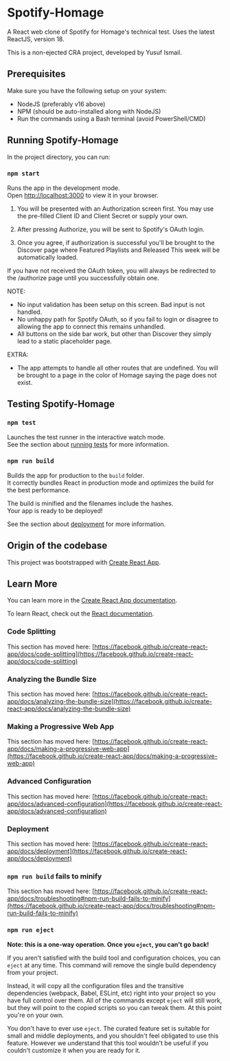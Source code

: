 # Spotify-Homage

A React web clone of Spotify for Homage's technical test.
Uses the latest ReactJS, version 18.

This is a non-ejected CRA project, developed by Yusuf Ismail.

## Prerequisites

Make sure you have the following setup on your system:

- NodeJS (preferably v16 above)
- NPM (should be auto-installed along with NodeJS)
- Run the commands using a Bash terminal (avoid PowerShell/CMD)

## Running Spotify-Homage

In the project directory, you can run:

### `npm start`

Runs the app in the development mode.\
Open [http://localhost:3000](http://localhost:3000) to view it in your browser.

1. You will be presented with an Authorization screen first.
   You may use the pre-filled Client ID and Client Secret or supply your own.

2. After pressing Authorize, you will be sent to Spotify's OAuth login.
3. Once you agree, if authorization is successful you'll be brought to the Discover page where Featured Playlists and Released This week will be automatically loaded.

If you have not received the OAuth token, you will always be redirected to the /authorize page until you successfully obtain one.

NOTE:

- No input validation has been setup on this screen. Bad input is not handled.
- No unhappy path for Spotify OAuth, so if you fail to login or disagree to allowing the app to connect this remains unhandled.
- All buttons on the side bar work, but other than Discover they simply lead to a static placeholder page.

EXTRA:

- The app attempts to handle all other routes that are undefined. You will be brought to a page in the color of Homage saying the page does not exist.

## Testing Spotify-Homage

### `npm test`

Launches the test runner in the interactive watch mode.\
See the section about [running tests](https://facebook.github.io/create-react-app/docs/running-tests) for more information.

### `npm run build`

Builds the app for production to the `build` folder.\
It correctly bundles React in production mode and optimizes the build for the best performance.

The build is minified and the filenames include the hashes.\
Your app is ready to be deployed!

See the section about [deployment](https://facebook.github.io/create-react-app/docs/deployment) for more information.

## Origin of the codebase

This project was bootstrapped with [Create React App](https://github.com/facebook/create-react-app).

## Learn More

You can learn more in the [Create React App documentation](https://facebook.github.io/create-react-app/docs/getting-started).

To learn React, check out the [React documentation](https://reactjs.org/).

### Code Splitting

This section has moved here: [https://facebook.github.io/create-react-app/docs/code-splitting](https://facebook.github.io/create-react-app/docs/code-splitting)

### Analyzing the Bundle Size

This section has moved here: [https://facebook.github.io/create-react-app/docs/analyzing-the-bundle-size](https://facebook.github.io/create-react-app/docs/analyzing-the-bundle-size)

### Making a Progressive Web App

This section has moved here: [https://facebook.github.io/create-react-app/docs/making-a-progressive-web-app](https://facebook.github.io/create-react-app/docs/making-a-progressive-web-app)

### Advanced Configuration

This section has moved here: [https://facebook.github.io/create-react-app/docs/advanced-configuration](https://facebook.github.io/create-react-app/docs/advanced-configuration)

### Deployment

This section has moved here: [https://facebook.github.io/create-react-app/docs/deployment](https://facebook.github.io/create-react-app/docs/deployment)

### `npm run build` fails to minify

This section has moved here: [https://facebook.github.io/create-react-app/docs/troubleshooting#npm-run-build-fails-to-minify](https://facebook.github.io/create-react-app/docs/troubleshooting#npm-run-build-fails-to-minify)

### `npm run eject`

**Note: this is a one-way operation. Once you `eject`, you can't go back!**

If you aren't satisfied with the build tool and configuration choices, you can `eject` at any time. This command will remove the single build dependency from your project.

Instead, it will copy all the configuration files and the transitive dependencies (webpack, Babel, ESLint, etc) right into your project so you have full control over them. All of the commands except `eject` will still work, but they will point to the copied scripts so you can tweak them. At this point you're on your own.

You don't have to ever use `eject`. The curated feature set is suitable for small and middle deployments, and you shouldn't feel obligated to use this feature. However we understand that this tool wouldn't be useful if you couldn't customize it when you are ready for it.
